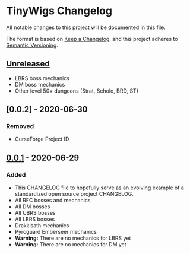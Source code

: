 # TinyWigs Changelog

All notable changes to this project will be documented in this file.

The format is based on [Keep a Changelog](https://keepachangelog.com/en/1.0.0/),
and this project adheres to [Semantic Versioning](https://semver.org/spec/v2.0.0.html).

## [Unreleased]
- LBRS boss mechanics
- DM boss mechanics
- Other level 50+ dungeons (Strat, Scholo, BRD, ST)

## [0.0.2] - 2020-06-30
### Removed
- CurseForge Project ID

## [0.0.1] - 2020-06-29
### Added
- This CHANGELOG file to hopefully serve as an evolving example of a
  standardized open source project CHANGELOG.
- All RFC bosses and mechanics
- All DM bosses
- All UBRS bosses
- All LBRS bosses
- Drakkisath mechanics
- Pyroguard Emberseer mechanics
- **Warning:** There are no mechanics for LBRS yet
- **Warning:** There are no mechanics for DM yet

[Unreleased]: https://github.com/Avyiel/TinyWigs/compare/v0.0.1...HEAD
[0.0.1]: https://github.com/Avyiel/TinyWigs/releases/tag/v0.0.1